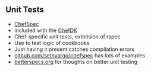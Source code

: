 ## Unit Tests
* [ChefSpec](https://github.com/sethvargo/chefspec)
 * included with the [ChefDK](https://downloads.chef.io/chef-dk/)
* Chef-specific unit tests, extension of rspec
* Use to test logic of cookbooks
* Just having it present catches compilation errors
* [github.com/sethvargo/chefspec](https://github.com/sethvargo/chefspec) has lots of examples
* [betterspecs.org](https://betterspecs.org) for thoughts on better unit testing
